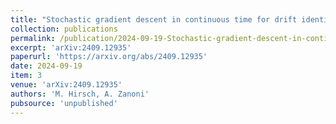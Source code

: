 ```yaml
---
title: "Stochastic gradient descent in continuous time for drift identification in multiscale diffusions"
collection: publications
permalink: /publication/2024-09-19-Stochastic-gradient-descent-in-continuous-time-for-drift-identification-in-multiscale-diffusions
excerpt: 'arXiv:2409.12935'
paperurl: 'https://arxiv.org/abs/2409.12935'
date: 2024-09-19
item: 3
venue: 'arXiv:2409.12935'
authors: 'M. Hirsch, A. Zanoni'
pubsource: 'unpublished'
---
```

